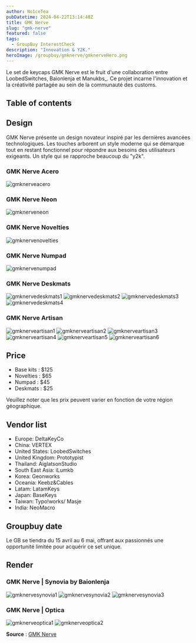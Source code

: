 ```yaml
---
author: No1ceTea
pubDatetime: 2024-04-22T13:14:48Z
title: GMK Nerve
slug: "gmk-nerve"
featured: false
tags:
  - GroupBuy InterestCheck
description: "Innovation & Y2K."
heroImage: /groupbuy/gmknerve/gmknerveHero.png
---
```


Le set de keycaps GMK Nerve est le fruit d'une collaboration entre LoobedSwitches, Baionlenja et Manukbs\_. Ce projet incarne l'innovation et la créativité partagée au sein de la communauté des customs.

## Table of contents

## Design

GMK Nerve présente un design novateur inspiré par les dernières avancées technologiques. Les touches arborent un style moderne qui se démarque tout en restant fonctionnel pour répondre aux besoins des utilisateurs exigeants. Un style qui se rapproche beaucoup du "y2k".

### GMK Nerve Acero

![gmknerveacero](/groupbuy/gmknerve/gmknerveacero.jfif)

### GMK Nerve Neon

![gmknerveneon](/groupbuy/gmknerve/gmknerveneon.jfif)

### GMK Nerve Novelties

![gmknervenovelties](/groupbuy/gmknerve/gmknervenovelties.jfif)

### GMK Nerve Numpad

![gmknervenumpad](/groupbuy/gmknerve/gmknervenumpad.jfif)

### GMK Nerve Deskmats

![gmknervedeskmats1](/groupbuy/gmknerve/gmknervedeskmats1.jfif)
![gmknervedeskmats2](/groupbuy/gmknerve/gmknervedeskmats2.jfif)
![gmknervedeskmats3](/groupbuy/gmknerve/gmknervedeskmats3.jfif)
![gmknervedeskmats4](/groupbuy/gmknerve/gmknervedeskmats4.jfif)

### GMK Nerve Artisan

![gmknerveartisan1](/groupbuy/gmknerve/gmknerveartisan1.png)
![gmknerveartisan2](/groupbuy/gmknerve/gmknerveartisan2.png)
![gmknerveartisan3](/groupbuy/gmknerve/gmknerveartisan3.png)
![gmknerveartisan4](/groupbuy/gmknerve/gmknerveartisan4.png)
![gmknerveartisan5](/groupbuy/gmknerve/gmknerveartisan5.png)
![gmknerveartisan6](/groupbuy/gmknerve/gmknerveartisan6.png)

## Price

- Base kits : $125
- Novelties : $65
- Numpad : $45
- Deskmats : $25

Veuillez noter que les prix peuvent varier en fonction de votre région géographique.

## Vendor list

- Europe: DeltaKeyCo
- China: VERTEX
- United States: LoobedSwitches
- United Kingdom: Prototypist
- Thailand: AiglatsonStudio
- South East Asia: iLumkb
- Korea: Geonworks
- Oceania: Keebz&Cables
- Latam: LatamKeys
- Japan: BaseKeys
- Taiwan: Typo!works/ Masje
- India: NeoMacro

## Groupbuy date

Le GB se tiendra du 15 avril au 6 mai, offrant aux passionnés une opportunité limitée pour acquérir ce set unique.

## Render

### GMK Nerve | Synovia by Baionlenja

![gmknervesynovia1](/groupbuy/gmknerve/gmknervesynovia1.jfif)
![gmknervesynovia2](/groupbuy/gmknerve/gmknervesynovia2.jfif)
![gmknervesynovia3](/groupbuy/gmknerve/gmknervesynovia3.jfif)

### GMK Nerve | Optica

![gmknerveoptica1](/groupbuy/gmknerve/gmknerveoptica1.jfif)
![gmknerveoptica2](/groupbuy/gmknerve/gmknerveoptica2.jfif)

**Source** : [GMK Nerve](https://geekhack.org/index.php?topic=122475.0)
